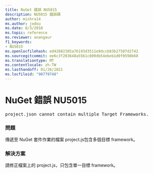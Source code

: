 ```yaml
---
title: NuGet 錯誤 NU5015
description: NU5015 錯誤碼
author: mishra14
ms.author: jodou
ms.date: 8/3/2018
ms.topic: reference
ms.reviewer: anangaur
f1_keywords:
- NU5015
ms.openlocfilehash: ed42802305a76193d3511e9dccb83b27507d2742
ms.sourcegitcommit: ee6c3f203648a5561c809db54ebeb1d0f0598b68
ms.translationtype: MT
ms.contentlocale: zh-TW
ms.lasthandoff: 01/26/2021
ms.locfileid: "98779748"
---
```

# <a name="nuget-error-nu5015"></a>NuGet 錯誤 NU5015
<pre>project.json cannot contain multiple Target Frameworks.</pre>

### <a name="issue"></a>問題

傳遞至 NuGet 套件作業的檔案 project.js包含多個目標 framework。


### <a name="solution"></a>解決方案

請修正檔案上的 project.js，只包含單一目標 framework。

